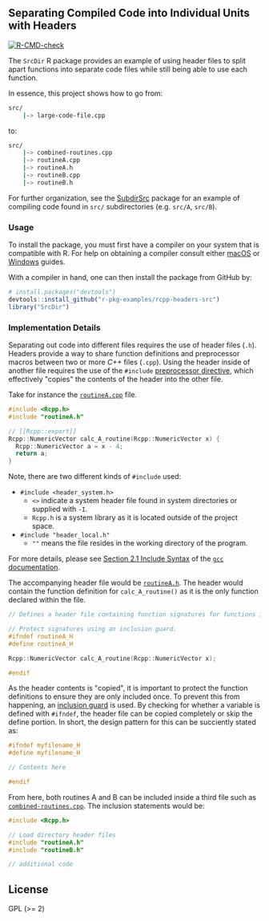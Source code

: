 ## Separating Compiled Code into Individual Units with Headers

<!-- badges: start -->
[![R-CMD-check](https://github.com/coatless-r-n-d/rcpp-headers-src/actions/workflows/R-CMD-check.yaml/badge.svg)](https://github.com/coatless-r-n-d/rcpp-headers-src/actions/workflows/R-CMD-check.yaml)
<!-- badges: end -->

The `SrcDir` R package provides an example of using header files to split 
apart functions into separate code files while still being able to use each
function.

In essence, this project shows how to go from:

```bash
src/
    |-> large-code-file.cpp
```

to: 

```bash
src/
    |-> combined-routines.cpp
    |-> routineA.cpp
    |-> routineA.h
    |-> routineB.cpp
    |-> routineB.h
```

For further organization, see the [SubdirSrc](https://github.com/r-pkg-examples/rcpp-headers-subdirs)
package for an example of compiling code found in `src/` subdirectories 
(e.g. `src/A`, `src/B`).

### Usage

To install the package, you must first have a compiler on your system that is 
compatible with R. For help on obtaining a compiler consult either
[macOS](http://thecoatlessprofessor.com/programming/r-compiler-tools-for-rcpp-on-os-x/)
or 
[Windows](http://thecoatlessprofessor.com/programming/rcpp/install-rtools-for-rcpp/)
guides.

With a compiler in hand, one can then install the package from GitHub by:

```r
# install.packages("devtools")
devtools::install_github("r-pkg-examples/rcpp-headers-src")
library("SrcDir")
```

### Implementation Details

Separating out code into different files requires the use of header files (`.h`).
Headers provide a way to share function definitions and preprocessor macros
between two or more _C++_ files (`.cpp`). Using the header inside of another
file requires the use of the `#include` 
[preprocessor directive](https://en.wikipedia.org/wiki/Preprocessor),
which effectively "copies" the contents of the header into the other file.

Take for instance the [`routineA.cpp`](https://github.com/r-pkg-examples/rcpp-headers-src/blob/master/src/routineA.cpp) file.

```cpp
#include <Rcpp.h>
#include "routineA.h"

// [[Rcpp::export]]
Rcpp::NumericVector calc_A_routine(Rcpp::NumericVector x) {
  Rcpp::NumericVector a = x - 4;
  return a;
}
```

Note, there are two different kinds of `#include` used: 

- `#include <header_system.h>`
    - `<>` indicate a system header file found in system directories or supplied with `-I`.
    - `Rcpp.h` is a system library as it is located outside of the project space.
- `#include "header_local.h"`
    - `""` means the file resides in the working directory of the program.

For more details, please see [Section 2.1 Include Syntax](https://gcc.gnu.org/onlinedocs/cpp/Include-Syntax.html#Include-Syntax)
of the [`gcc` documentation](https://gcc.gnu.org/onlinedocs/cpp/index.html#SEC_Contents).

The accompanying header file would be [`routineA.h`](https://github.com/r-pkg-examples/rcpp-headers-src/blob/master/src/routineA.h). The header would
contain the function definition for `calc_A_routine()` as it is the only
function declared within the file.

```cpp
// Defines a header file containing function signatures for functions in src/

// Protect signatures using an inclusion guard.
#ifndef routineA_H
#define routineA_H

Rcpp::NumericVector calc_A_routine(Rcpp::NumericVector x);

#endif
```

As the header contents is "copied", it is important to protect the function
definitions to ensure they are only included once. To prevent this from happening,
an [inclusion guard](https://en.wikipedia.org/wiki/Include_guard) is
used. By checking for whether a variable is defined with `#ifndef`, the header
file can be copied completely or skip the define portion. In short, the
design pattern for this can be succiently stated as:

```cpp
#ifndef myfilename_H
#define myfilename_H

// Contents here

#endif
```

From here, both routines A and B can be included inside a third file
such as [`combined-routines.cpp`](https://github.com/r-pkg-examples/rcpp-headers-src/blob/master/src/combined-routines.cpp). The inclusion statements would be:

```cpp
#include <Rcpp.h>

// Load directory header files
#include "routineA.h"
#include "routineB.h"

// additional code
```

## License

GPL (\>= 2)